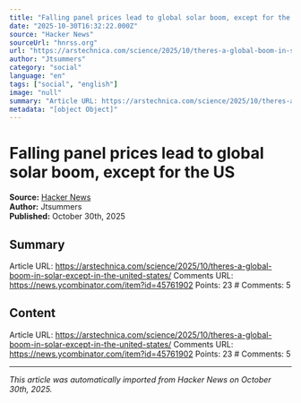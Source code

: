 ```yaml
---
title: "Falling panel prices lead to global solar boom, except for the US"
date: "2025-10-30T16:32:22.000Z"
source: "Hacker News"
sourceUrl: "hnrss.org"
url: "https://arstechnica.com/science/2025/10/theres-a-global-boom-in-solar-except-in-the-united-states/"
author: "Jtsummers"
category: "social"
language: "en"
tags: ["social", "english"]
image: "null"
summary: "Article URL: https://arstechnica.com/science/2025/10/theres-a-global-boom-in-solar-except-in-the-united-states/ Comments URL: https://news.ycombinator.com/item?id=45761902 Points: 23 # Comments: 5"
metadata: "[object Object]"
---
```


# Falling panel prices lead to global solar boom, except for the US

**Source:** [Hacker News](https://arstechnica.com/science/2025/10/theres-a-global-boom-in-solar-except-in-the-united-states/)  
**Author:** Jtsummers  
**Published:** October 30th, 2025  

## Summary

Article URL: https://arstechnica.com/science/2025/10/theres-a-global-boom-in-solar-except-in-the-united-states/ Comments URL: https://news.ycombinator.com/item?id=45761902 Points: 23 # Comments: 5

## Content

Article URL: https://arstechnica.com/science/2025/10/theres-a-global-boom-in-solar-except-in-the-united-states/ Comments URL: https://news.ycombinator.com/item?id=45761902 Points: 23 # Comments: 5

---

*This article was automatically imported from Hacker News on October 30th, 2025.*
